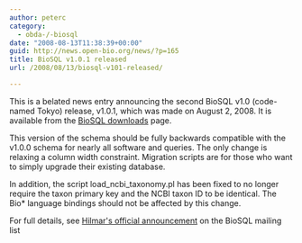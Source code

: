 ```yaml
---
author: peterc
category:
  - obda-/-biosql
date: "2008-08-13T11:38:39+00:00"
guid: http://news.open-bio.org/news/?p=165
title: BioSQL v1.0.1 released
url: /2008/08/13/biosql-v101-released/

---
```

This is a belated news entry announcing the second BioSQL v1.0 (code-named Tokyo) release, v1.0.1, which was made on August 2, 2008. It is available from the [BioSQL downloads](http://www.biosql.org/wiki/Downloads) page.

This version of the schema should be fully backwards compatible with the v1.0.0 schema for nearly all software and queries. The only change is relaxing a column width constraint. Migration scripts are for those who want to simply upgrade their existing database.

In addition, the script load\_ncbi\_taxonomy.pl has been fixed to no longer require the taxon primary key and the NCBI taxon ID to be identical. The Bio\* language bindings should not be affected by this change.

For full details, see [Hilmar's official announcement](http://lists.open-bio.org/pipermail/biosql-l/2008-August/001311.html) on the BioSQL mailing list
